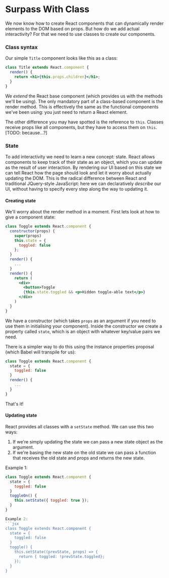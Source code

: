 # Surpass With Class

We now know how to create React components that can dynamically render elements to the DOM based on props. But how do we add actual interactivity? For that we need to use classes to create our components.

### Class syntax

Our simple `Title` component looks like this as a class:

```jsx
class Title extends React.component {
  render() {
    return <h1>{this.props.children}</h1>;
  }
}
```

We _extend_ the React base component (which provides us with the methods we'll be using). The only mandatory part of a class-based component is the render method. This is effectively the same as the functional components we've been using: you just need to return a React element.

The other difference you may have spotted is the reference to `this`. Classes receive props like all components, but they have to access them on `this`. [TODO: because...?]

### State

To add interactivity we need to learn a new concept: state. React allows components to keep track of their state as an object, which you can update as the result of user interaction. By rendering our UI based on this state we can tell React how the page should look and let it worry about actually updating the DOM. This is the radical difference between React and traditional JQuery-style JavaScript: here we can declaratively _describe_ our UI, without having to specify every step along the way to updating it.

#### Creating state

We'll worry about the render method in a moment. First lets look at how to give a component state:

```jsx
class Toggle extends React.component {
  constructor(props) {
    super(props)
    this.state = {
      toggled: false
    };
  }
  render() {
    ...
  }
  render() {
    return (
      <div>
        <button>Toggle
        {this.state.toggled && <p>Hidden toggle-able text</p>}
      </div>
    )
  }
}
```

We have a constructor (which takes `props` as an argument if you need to use them in initialising your component). Inside the constructor we create a property called `state`, which is an object with whatever key/value pairs we need.

There is a simpler way to do this using the instance properties proposal (which Babel will transpile for us):

```jsx
class Toggle extends React.component {
  state = {
    toggled: false
  }
  render() {
    ...
  }
}
```

That's it!

#### Updating state

React provides all classes with a `setState` method. We can use this two ways:

1. If we're simply updating the state we can pass a new state object as the argument.
2. If we're basing the new state on the old state we can pass a function that receives the old state and props and returns the new state.

Example 1:

````jsx
class Toggle extends React.component {
  state = {
    toggled: false
  }
  toggleOn() {
    this.setState({ toggled: true });
  }
}

Example 2:
```jsx
class Toggle extends React.component {
  state = {
    toggled: false
  }
  toggle() {
    this.setState((prevState, props) => {
      return { toggled: !prevState.toggled};
    });
  }
}
````
